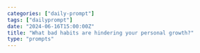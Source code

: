 ```yaml
---
categories: ["daily-prompt"]
tags: ["dailyprompt"]
date: "2024-06-16T15:00:00Z"
title: "What bad habits are hindering your personal growth?"
type: "prompts"
---
```

